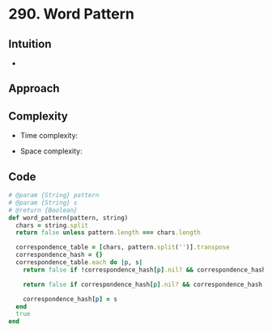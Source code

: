 # 290. Word Pattern

## Intuition

-

## Approach
<!-- Describe your approach to solving the problem. -->

## Complexity

- Time complexity:
<!-- Add your time complexity here, e.g. $$O(n)$$ -->

- Space complexity:
<!-- Add your space complexity here, e.g. $$O(n)$$ -->

## Code

```ruby
# @param {String} pattern
# @param {String} s
# @return {Boolean}
def word_pattern(pattern, string)
  chars = string.split
  return false unless pattern.length === chars.length

  correspondence_table = [chars, pattern.split('')].transpose
  correspondence_hash = {}
  correspondence_table.each do |p, s|
    return false if !correspondence_hash[p].nil? && correspondence_hash[p] != s

    return false if correspondence_hash[p].nil? && correspondence_hash.values.include?(s)

    correspondence_hash[p] = s
  end
  true
end
```
